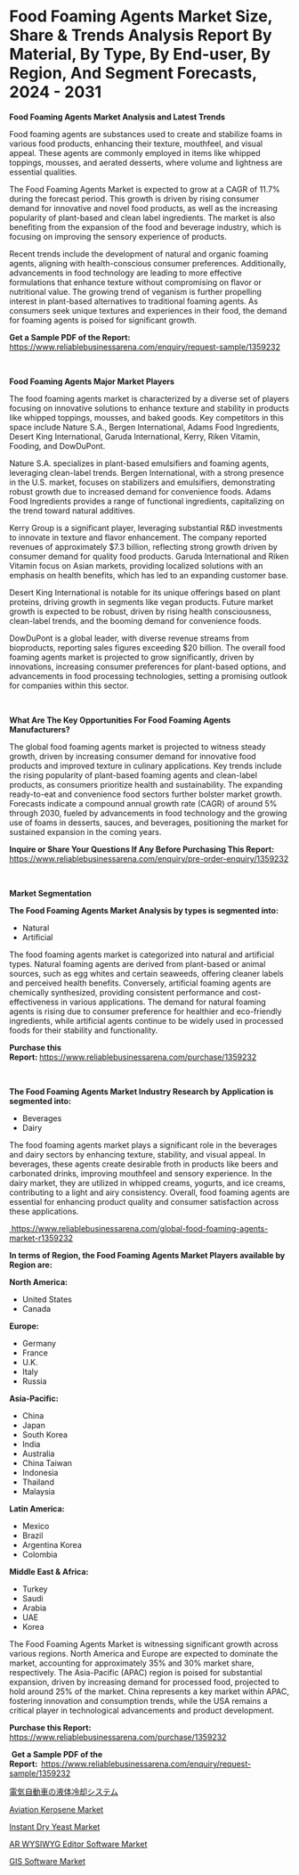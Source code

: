 <p><h1>Food Foaming Agents Market Size, Share & Trends Analysis Report By Material, By Type, By End-user, By Region, And Segment Forecasts, 2024 - 2031</h1></p><p><strong>Food Foaming Agents Market Analysis and Latest Trends</strong></p>
<p><p>Food foaming agents are substances used to create and stabilize foams in various food products, enhancing their texture, mouthfeel, and visual appeal. These agents are commonly employed in items like whipped toppings, mousses, and aerated desserts, where volume and lightness are essential qualities. </p><p>The Food Foaming Agents Market is expected to grow at a CAGR of 11.7% during the forecast period. This growth is driven by rising consumer demand for innovative and novel food products, as well as the increasing popularity of plant-based and clean label ingredients. The market is also benefiting from the expansion of the food and beverage industry, which is focusing on improving the sensory experience of products. </p><p>Recent trends include the development of natural and organic foaming agents, aligning with health-conscious consumer preferences. Additionally, advancements in food technology are leading to more effective formulations that enhance texture without compromising on flavor or nutritional value. The growing trend of veganism is further propelling interest in plant-based alternatives to traditional foaming agents. As consumers seek unique textures and experiences in their food, the demand for foaming agents is poised for significant growth.</p></p>
<p><strong>Get a Sample PDF of the Report:&nbsp;</strong> <a href="https://www.reliablebusinessarena.com/enquiry/request-sample/1359232">https://www.reliablebusinessarena.com/enquiry/request-sample/1359232</a></p>
<p>&nbsp;</p>
<p><strong>Food Foaming Agents Major Market Players</strong></p>
<p><p>The food foaming agents market is characterized by a diverse set of players focusing on innovative solutions to enhance texture and stability in products like whipped toppings, mousses, and baked goods. Key competitors in this space include Nature S.A., Bergen International, Adams Food Ingredients, Desert King International, Garuda International, Kerry, Riken Vitamin, Fooding, and DowDuPont.</p><p>Nature S.A. specializes in plant-based emulsifiers and foaming agents, leveraging clean-label trends. Bergen International, with a strong presence in the U.S. market, focuses on stabilizers and emulsifiers, demonstrating robust growth due to increased demand for convenience foods. Adams Food Ingredients provides a range of functional ingredients, capitalizing on the trend toward natural additives.</p><p>Kerry Group is a significant player, leveraging substantial R&D investments to innovate in texture and flavor enhancement. The company reported revenues of approximately $7.3 billion, reflecting strong growth driven by consumer demand for quality food products. Garuda International and Riken Vitamin focus on Asian markets, providing localized solutions with an emphasis on health benefits, which has led to an expanding customer base.</p><p>Desert King International is notable for its unique offerings based on plant proteins, driving growth in segments like vegan products. Future market growth is expected to be robust, driven by rising health consciousness, clean-label trends, and the booming demand for convenience foods.</p><p>DowDuPont is a global leader, with diverse revenue streams from bioproducts, reporting sales figures exceeding $20 billion. The overall food foaming agents market is projected to grow significantly, driven by innovations, increasing consumer preferences for plant-based options, and advancements in food processing technologies, setting a promising outlook for companies within this sector.</p></p>
<p>&nbsp;</p>
<p><strong>What Are The Key Opportunities For Food Foaming Agents Manufacturers?</strong></p>
<p><p>The global food foaming agents market is projected to witness steady growth, driven by increasing consumer demand for innovative food products and improved texture in culinary applications. Key trends include the rising popularity of plant-based foaming agents and clean-label products, as consumers prioritize health and sustainability. The expanding ready-to-eat and convenience food sectors further bolster market growth. Forecasts indicate a compound annual growth rate (CAGR) of around 5% through 2030, fueled by advancements in food technology and the growing use of foams in desserts, sauces, and beverages, positioning the market for sustained expansion in the coming years.</p></p>
<p><strong>Inquire or Share Your Questions If Any Before Purchasing This Report:</strong> <a href="https://www.reliablebusinessarena.com/enquiry/pre-order-enquiry/1359232">https://www.reliablebusinessarena.com/enquiry/pre-order-enquiry/1359232</a></p>
<p>&nbsp;</p>
<p><strong>Market Segmentation</strong></p>
<p><strong>The Food Foaming Agents Market Analysis by types is segmented into:</strong></p>
<p><ul><li>Natural</li><li>Artificial</li></ul></p>
<p><p>The food foaming agents market is categorized into natural and artificial types. Natural foaming agents are derived from plant-based or animal sources, such as egg whites and certain seaweeds, offering cleaner labels and perceived health benefits. Conversely, artificial foaming agents are chemically synthesized, providing consistent performance and cost-effectiveness in various applications. The demand for natural foaming agents is rising due to consumer preference for healthier and eco-friendly ingredients, while artificial agents continue to be widely used in processed foods for their stability and functionality.</p></p>
<p><strong>Purchase this Report:&nbsp;</strong><a href="https://www.reliablebusinessarena.com/purchase/1359232">https://www.reliablebusinessarena.com/purchase/1359232</a></p>
<p>&nbsp;</p>
<p><strong>The Food Foaming Agents Market Industry Research by Application is segmented into:</strong></p>
<p><ul><li>Beverages</li><li>Dairy</li></ul></p>
<p><p>The food foaming agents market plays a significant role in the beverages and dairy sectors by enhancing texture, stability, and visual appeal. In beverages, these agents create desirable froth in products like beers and carbonated drinks, improving mouthfeel and sensory experience. In the dairy market, they are utilized in whipped creams, yogurts, and ice creams, contributing to a light and airy consistency. Overall, food foaming agents are essential for enhancing product quality and consumer satisfaction across these applications.</p></p>
<p><a href="https://www.reliablebusinessarena.com/global-food-foaming-agents-market-r1359232">&nbsp;https://www.reliablebusinessarena.com/global-food-foaming-agents-market-r1359232</a></p>
<p><strong>In terms of Region, the Food Foaming Agents Market Players available by Region are:</strong></p>
<p>
    <p> <strong> North America: </strong>
        <ul>
            <li>United States</li>
            <li>Canada</li>
        </ul>
        </p> 
    <p> <strong> Europe: </strong>
        <ul>
            <li>Germany</li>
            <li>France</li>
            <li>U.K.</li>
            <li>Italy</li>
            <li>Russia</li>
        </ul>
        </p> 
    <p> <strong> Asia-Pacific: </strong>
        <ul>
            <li>China</li>
            <li>Japan</li>
            <li>South Korea</li>
            <li>India</li>
            <li>Australia</li>
            <li>China Taiwan</li>
            <li>Indonesia</li>
            <li>Thailand</li>
            <li>Malaysia</li>
        </ul>
        </p> 
    <p> <strong> Latin America: </strong>
        <ul>
            <li>Mexico</li>
            <li>Brazil</li>
            <li>Argentina Korea</li>
            <li>Colombia</li>
        </ul>
        </p> 
    <p> <strong> Middle East & Africa: </strong>
        <ul>
            <li>Turkey</li>
            <li>Saudi</li>
            <li>Arabia</li>
            <li>UAE</li>
            <li>Korea</li>
        </ul>
    </p>
    </p>
<p><p>The Food Foaming Agents Market is witnessing significant growth across various regions. North America and Europe are expected to dominate the market, accounting for approximately 35% and 30% market share, respectively. The Asia-Pacific (APAC) region is poised for substantial expansion, driven by increasing demand for processed food, projected to hold around 25% of the market. China represents a key market within APAC, fostering innovation and consumption trends, while the USA remains a critical player in technological advancements and product development.</p></p>
<p><strong>Purchase this Report: </strong><a href="https://www.reliablebusinessarena.com/purchase/1359232">https://www.reliablebusinessarena.com/purchase/1359232</a></p>
<p>&nbsp;<strong>Get a Sample PDF of the Report:&nbsp;&nbsp;</strong><a href="https://www.reliablebusinessarena.com/enquiry/request-sample/1359232">https://www.reliablebusinessarena.com/enquiry/request-sample/1359232</a></p>
<p><strong></strong></p>
<p><p><a href="https://medium.com/@johnson154chris/electric-vehicle-liquid-cooling-systems-market-%E3%81%AF-%E3%82%B3%E3%82%B9%E3%83%88%E7%AE%A1%E7%90%86%E3%81%A8%E5%8A%B9%E7%8E%87%E5%90%91%E4%B8%8A%E3%82%92%E5%84%AA%E5%85%88%E3%81%97%E3%81%BE%E3%81%99-%E3%81%95%E3%82%89%E3%81%AB-%E5%A0%B1%E5%91%8A%E6%9B%B8%E3%81%AF%E5%B8%82%E5%A0%B4%E3%81%AE%E9%9C%80%E8%A6%81%E9%9D%A2%E3%81%A8%E4%BE%9B%E7%B5%A6%E9%9D%A2%E3%81%AE%E4%B8%A1%E6%96%B9%E3%82%92%E3%82%AB%E3%83%90%E3%83%BC%E3%81%97%E3%81%A6%E3%81%84%E3%81%BE%E3%81%99-613755dbda11">電気自動車の液体冷却システム</a></p><p><a href="https://issuu.com/reportprime-2/docs/aviation-kerosene-market-size-2030._5ed21086b81a15">Aviation Kerosene Market</a></p><p><a href="https://issuu.com/reportprime-2/docs/instant-dry-yeast-market-size-2030._3799ed622ee91b">Instant Dry Yeast Market</a></p><p><a href="https://www.linkedin.com/pulse/what-factors-influence-ar-wysiwyg-editor-software-market-coming-bl6fe?trackingId=fMWnbvDhSRear99n0N8TkQ%3D%3D">AR WYSIWYG Editor Software Market</a></p><p><a href="https://www.linkedin.com/pulse/gis-software-market-research-report-exploring-size-revenue-6yjye?trackingId=HuCiBXCLQt6jrkExxJpzUg%3D%3D">GIS Software Market</a></p></p>